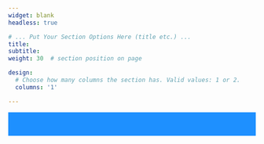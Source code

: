 ```yaml
---
widget: blank
headless: true

# ... Put Your Section Options Here (title etc.) ...
title: 
subtitle:
weight: 30  # section position on page

design:
  # Choose how many columns the section has. Valid values: 1 or 2.
  columns: '1'

---
```

<div style="background-color:DodgerBlue; height:48px" ></div>
